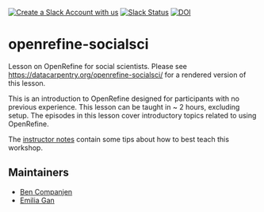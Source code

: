 [![Create a Slack Account with us](
    https://img.shields.io/badge/Create_Slack_Account-The_Carpentries-071159.svg)](
        https://swc-slack-invite.herokuapp.com/)
[![Slack Status](
    https://img.shields.io/badge/Slack_Channel-dc--socsci--openref-E01563.svg)](
        https://swcarpentry.slack.com/messages/C9Y0UEXPY)
[![DOI](https://zenodo.org/badge/92422790.svg)](https://zenodo.org/badge/latestdoi/92422790)

# openrefine-socialsci

Lesson on OpenRefine for social scientists.
Please see <https://datacarpentry.org/openrefine-socialsci/> for a rendered version of this lesson.

This is an introduction to OpenRefine designed for participants with no previous experience.
This lesson can be taught in ~ 2 hours, excluding setup.
The episodes in this lesson cover introductory topics related to using OpenRefine.

The [instructor notes][in] contain some tips about how to best teach this workshop.

## Maintainers

- [Ben Companjen](https://github.com/bencomp)
- [Emilia Gan](https://github.com/efran)

[in]: https://datacarpentry.org/openrefine-socialsci/guide/
